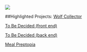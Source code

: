 ![](https://github-readme-stats.vercel.app/api?username=wolfsige&&show_icons=true&title_color=#F5A5FF&icon_color=#5411C0&text_color=#3ABEAA&bg_color=#1F1926)

##Highlighted Projects:
[Wolf Collector](https://github.com/wolfsige/Wolf-Collector "Wolf Collector")

[To Be Decided (front end)](https://github.com/wolfsige/to-be-decided-front-end "To Be Decided")

[To Be Decided (back end)](https://github.com/wolfsige/to-be-decided-back-end "To Be Decided")

[Meal Preptopia](https://github.com/wolfsige/Meal-Preptopia "Meal Preptopia")
